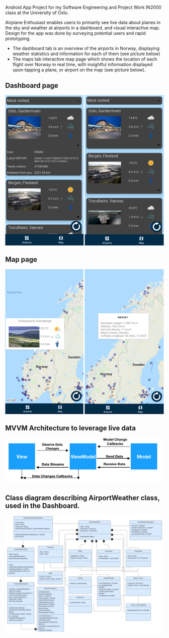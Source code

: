 
Android App Project for my Software Engineering and Project Work IN2000 class at the University of Oslo.

Airplane Enthusiast enables users to primarily see live data about planes in the sky and weather at airports in a dashboard, and visual interactive map. 
Design for the app was done by surveying potential users and rapid prototyping. 
* The dashboard tab is an overview of the airports in Norway, displaying weather statistics and information for each of them (see picture below)
* The maps tab interactive map page which shows the location of each flight over Norway in real time, with insightful information displayed upon tapping a plane, or airport on the map (see picture below).
## Dashboard page
![Dashboard](https://github.com/giobirkelund/Airplane-Enthusiast-Android-App/blob/main/app_images/airplane_app_airports.png)
## Map page
![Map](https://github.com/giobirkelund/Airplane-Enthusiast-Android-App/blob/main/app_images/airplane_app_map.png)
## MVVM Architecture to leverage live data
![Architecture](https://github.com/giobirkelund/Airplane-Enthusiast-Android-App/blob/main/app_images/airplane_app_achitecture_type.png)
## Class diagram describing AirportWeather class, used in the Dashboard. 
![Class diagram](https://github.com/giobirkelund/Airplane-Enthusiast-Android-App/blob/main/app_images/airplane_app_class_diagram.png)
